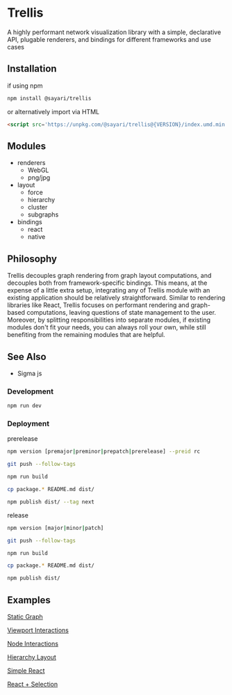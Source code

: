 # Trellis
A highly performant network visualization library with a simple, declarative API, plugable renderers, and bindings for different frameworks and use cases

## Installation
if using npm
```bash
npm install @sayari/trellis
```

or alternatively import via HTML
```html
<script src='https://unpkg.com/@sayari/trellis@{VERSION}/index.umd.min.js'></script>
```

<!-- ## Usage
```js

``` -->

## Modules
- renderers
  - WebGL
  - png/jpg
- layout
  - force
  - hierarchy
  - cluster
  - subgraphs
- bindings
  - react
  - native

## Philosophy
Trellis decouples graph rendering from graph layout computations, and decouples both from framework-specific bindings. This means, at the expense of a little extra setup, integrating any of Trellis module with an existing application should be relatively straightforward. Similar to rendering libraries like React, Trellis focuses on performant rendering and graph-based computations, leaving questions of state management to the user. Moreover, by splitting responsibilities into separate modules, if existing modules don't fit your needs, you can always roll your own, while still benefiting from the remaining modules that are helpful.

## See Also
- Sigma js

### Development
```bash
npm run dev
```

### Deployment
prerelease
```bash
npm version [premajor|preminor|prepatch|prerelease] --preid rc

git push --follow-tags

npm run build

cp package.* README.md dist/

npm publish dist/ --tag next
```

release
```bash
npm version [major|minor|patch]

git push --follow-tags

npm run build

cp package.* README.md dist/

npm publish dist/
```
## Examples

[Static Graph](https://observablehq.com/@julietadams/trellis-static-graph-example-2?collection=@julietadams/trellis-examples)

[Viewport Interactions](https://observablehq.com/@julietadams/trellis-viewport-interaction-example?collection=@julietadams/trellis-examples)

[Node Interactions](https://observablehq.com/@julietadams/trellis-node-interaction-example)

[Hierarchy Layout](https://observablehq.com/@julietadams/trellis-hierarchy?collection=@julietadams/trellis-examples)

[Simple React](https://codesandbox.io/s/trellis-react-example-84mex?file=/src/Graph.js)

[React + Selection](https://codesandbox.io/s/trellis-react-and-selection-example-68dg5?file=/src/Graph.js)
